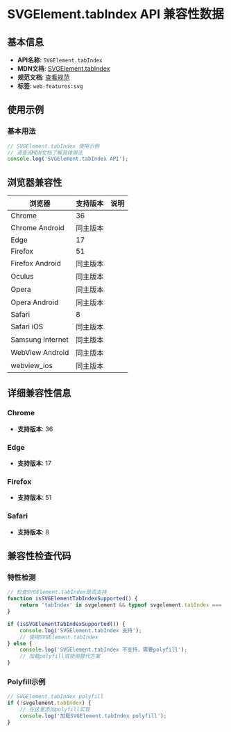 # SVGElement.tabIndex API 兼容性数据

## 基本信息

- **API名称**: `SVGElement.tabIndex`
- **MDN文档**: [SVGElement.tabIndex](https://developer.mozilla.org/docs/Web/API/SVGElement/tabIndex)
- **规范文档**: [查看规范](https://html.spec.whatwg.org/multipage/interaction.html#dom-tabindex)
- **标签**: `web-features:svg`

## 使用示例

### 基本用法

```javascript
// SVGElement.tabIndex 使用示例
// 请查阅MDN文档了解具体用法
console.log('SVGElement.tabIndex API');
```

## 浏览器兼容性

| 浏览器 | 支持版本 | 说明 |
|--------|----------|------|
| Chrome | 36 |  |
| Chrome Android | 同主版本 |  |
| Edge | 17 |  |
| Firefox | 51 |  |
| Firefox Android | 同主版本 |  |
| Oculus | 同主版本 |  |
| Opera | 同主版本 |  |
| Opera Android | 同主版本 |  |
| Safari | 8 |  |
| Safari iOS | 同主版本 |  |
| Samsung Internet | 同主版本 |  |
| WebView Android | 同主版本 |  |
| webview_ios | 同主版本 |  |

## 详细兼容性信息

### Chrome

- **支持版本**: 36

### Edge

- **支持版本**: 17

### Firefox

- **支持版本**: 51

### Safari

- **支持版本**: 8

## 兼容性检查代码

### 特性检测

```javascript
// 检查SVGElement.tabIndex是否支持
function isSVGElementTabIndexSupported() {
    return 'tabIndex' in svgelement && typeof svgelement.tabIndex === 'function';
}

if (isSVGElementTabIndexSupported()) {
    console.log('SVGElement.tabIndex 支持');
    // 使用SVGElement.tabIndex
} else {
    console.log('SVGElement.tabIndex 不支持，需要polyfill');
    // 加载polyfill或使用替代方案
}
```

### Polyfill示例

```javascript
// SVGElement.tabIndex polyfill
if (!svgelement.tabIndex) {
    // 在这里添加polyfill实现
    console.log('加载SVGElement.tabIndex polyfill');
}
```


